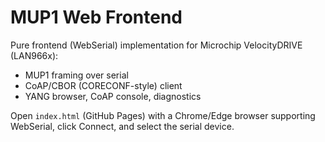 # MUP1 Web Frontend

Pure frontend (WebSerial) implementation for Microchip VelocityDRIVE (LAN966x):
- MUP1 framing over serial
- CoAP/CBOR (CORECONF-style) client
- YANG browser, CoAP console, diagnostics

Open `index.html` (GitHub Pages) with a Chrome/Edge browser supporting WebSerial, click Connect, and select the serial device.
